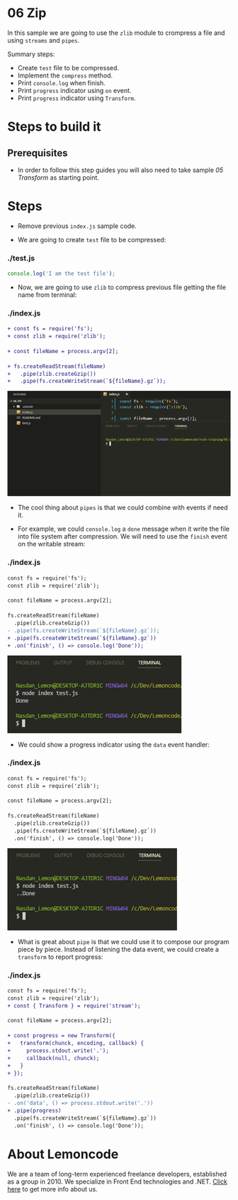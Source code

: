 # 06 Zip

In this sample we are going to use the `zlib` module to crompress a file and using `streams` and `pipes`.

Summary steps:

- Create `test` file to be compressed.
- Implement the `compress` method.
- Print `console.log` when finish.
- Print `progress` indicator using `on` event.
- Print `progress` indicator using `Transform`.

# Steps to build it

## Prerequisites

- In order to follow this step guides you will also need to take sample _05 Transform_ as starting point.

# Steps

- Remove previous `index.js` sample code.

- We are going to create `test` file to be compressed:

### ./test.js

```javascript
console.log('I am the test file');

```

- Now, we are going to use `zlib` to compress previous file getting the file name from terminal:

### ./index.js

```diff
+ const fs = require('fs');
+ const zlib = require('zlib');

+ const fileName = process.argv[2];

+ fs.createReadStream(fileName)
+   .pipe(zlib.createGzip())
+   .pipe(fs.createWriteStream(`${fileName}.gz`));

```

![compress file](../../99%20Resources/06%20Streams/06%20Zip/compress%20file.gif)

- The cool thing about `pipes` is that we could combine with events if need it.

- For example, we could `console.log` a `done` message when it write the file into file system after compression. We will need to use the `finish` event on the writable stream:

### ./index.js

```diff
const fs = require('fs');
const zlib = require('zlib');

const fileName = process.argv[2];

fs.createReadStream(fileName)
  .pipe(zlib.createGzip())
- .pipe(fs.createWriteStream(`${fileName}.gz`));
+ .pipe(fs.createWriteStream(`${fileName}.gz`))
+ .on('finish', () => console.log('Done'));

```

![done message](../../99%20Resources/06%20Streams/06%20Zip/done%20message.png)

- We could show a progress indicator using the `data` event handler:

### ./index.js

```diff
const fs = require('fs');
const zlib = require('zlib');

const fileName = process.argv[2];

fs.createReadStream(fileName)
  .pipe(zlib.createGzip())
  .pipe(fs.createWriteStream(`${fileName}.gz`))
  .on('finish', () => console.log('Done'));

```

![progress indicator](../../99%20Resources/06%20Streams/06%20Zip/progress%20indicator.png)

- What is great about `pipe` is that we could use it to compose our program piece by piece. Instead of listening the data event, we could create a `transform` to report progress:

### ./index.js

```diff
const fs = require('fs');
const zlib = require('zlib');
+ const { Transform } = require('stream');

const fileName = process.argv[2];

+ const progress = new Transform({
+   transform(chunck, encoding, callback) {
+     process.stdout.write('.');
+     callback(null, chunck);
+   }
+ });

fs.createReadStream(fileName)
  .pipe(zlib.createGzip())
- .on('data', () => process.stdout.write('.'))
+ .pipe(progress)
  .pipe(fs.createWriteStream(`${fileName}.gz`))
  .on('finish', () => console.log('Done'));

```

# About Lemoncode

We are a team of long-term experienced freelance developers, established as a group in 2010.
We specialize in Front End technologies and .NET. [Click here](http://lemoncode.net/services/en/#en-home) to get more info about us.
